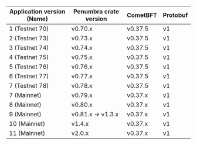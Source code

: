 | Application version (Name)| Penumbra crate version | CometBFT | Protobuf |
| ------------------------- | ---------------------- | -------- | -------- |
| 1 (Testnet 70)            | v0.70.x                | v0.37.5  |   v1     |
| 2 (Testnet 73)            | v0.73.x                | v0.37.5  |   v1     |
| 3 (Testnet 74)            | v0.74.x                | v0.37.5  |   v1     |
| 4 (Testnet 75)            | v0.75.x                | v0.37.5  |   v1     |
| 5 (Testnet 76)            | v0.76.x                | v0.37.5  |   v1     |
| 6 (Testnet 77)            | v0.77.x                | v0.37.5  |   v1     |
| 7 (Testnet 78)            | v0.78.x                | v0.37.5  |   v1     |
| 7 (Mainnet)               | v0.79.x                | v0.37.x  |   v1     |
| 8 (Mainnet)               | v0.80.x                | v0.37.x  |   v1     |
| 9 (Mainnet)               | v0.81.x -> v1.3.x      | v0.37.x  |   v1     |
| 10 (Mainnet)              | v1.4.x                 | v0.37.x  |   v1     |
| 11 (Mainnet)              | v2.0.x                 | v0.37.x  |   v1     |
